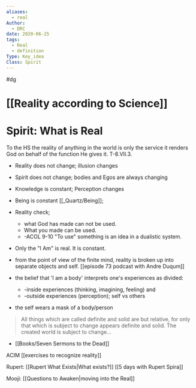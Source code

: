 ```yaml
---
aliases:
  - real
Author:
  - DRC
date: 2020-06-25
tags:
  - Real
  - definition
Type: Key_idea
Class: Spirit
---
```

#dg 

# [[Reality according to Science]]
# Spirit: What is Real 

To the HS the reality of anything in the world is only the service it renders God on behalf of the function He gives it. T-8.VII.3. 

-   Reality does not change; illusion changes
-   Spirit does not change; bodies and Egos are always changing
-   Knowledge is constant; Perception changes
-   Being is constant [[_Quartz/Being]]; 
-   Reality check; 
	- what God has made can not be used. 
	- What you made can be used. 
	- -ACOL 9-10 "To use" something is an idea in a dualistic system.
-   Only the "I Am" is real. It is constant. 

- from the point of view of the finite mind, reality is broken up into separate objects and self. [[episode 73 podcast with Andre Duqum]]

- the belief that 'I am a body' interprets one's experiences as divided: 
	- -inside experiences (thinking, imagining, feeling) and 
	- -outside experiences (perception); self vs others
- the self wears a mask of a body/person


>All things which are called definite and solid are but relative, for only that which is subject to change appears definite and solid. The created world is subject to change...
-  [[Books/Seven Sermons to the Dead]]
  

ACIM [[exercises to recognize reality]]

Rupert: [[Rupert What Exists|What exists?]] [[5 days with Rupert Spira]]

Mooji: [[Questions to Awaken|moving into the Real]]
